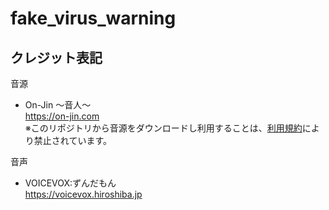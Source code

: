 # fake_virus_warning

## クレジット表記
音源
- On-Jin ～音人～ <br>
  https://on-jin.com <br>
  ※このリポジトリから音源をダウンロードし利用することは、[利用規約](https://on-jin.com/kiyaku.php)により禁止されています。

音声
- VOICEVOX:ずんだもん <br>
  https://voicevox.hiroshiba.jp
  
